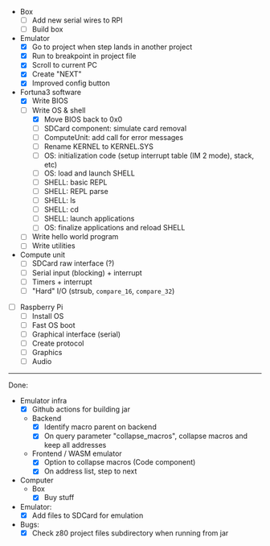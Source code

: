 - Box
  - [ ] Add new serial wires to RPI
  - [ ] Build box
- Emulator
  - [x] Go to project when step lands in another project
  - [x] Run to breakpoint in project file
  - [x] Scroll to current PC
  - [x] Create "NEXT"
  - [x] Improved config button
- Fortuna3 software
  - [x] Write BIOS
  - [ ] Write OS & shell
    - [x] Move BIOS back to 0x0
    - [ ] SDCard component: simulate card removal
    - [ ] ComputeUnit: add call for error messages
    - [ ] Rename KERNEL to KERNEL.SYS
    - [ ] OS: initialization code (setup interrupt table (IM 2 mode), stack, etc)
    - [ ] OS: load and launch SHELL
    - [ ] SHELL: basic REPL
    - [ ] SHELL: REPL parse
    - [ ] SHELL: ls
    - [ ] SHELL: cd
    - [ ] SHELL: launch applications
    - [ ] OS: finalize applications and reload SHELL
  - [ ] Write hello world program
  - [ ] Write utilities
- Compute unit
  - [ ] SDCard raw interface (?)
  - [ ] Serial input (blocking) + interrupt
  - [ ] Timers + interrupt
  - [ ] "Hard" I/O (strsub, `compare_16`, `compare_32`)
- [ ] Raspberry Pi
  - [ ] Install OS
  - [ ] Fast OS boot
  - [ ] Graphical interface (serial)
  - [ ] Create protocol
  - [ ] Graphics
  - [ ] Audio

---

Done:

- Emulator infra
  - [x] Github actions for building jar
  - Backend
    - [x] Identify macro parent on backend
    - [x] On query parameter "collapse_macros", collapse macros and keep all addresses
  - Frontend / WASM emulator
    - [x] Option to collapse macros (Code component)
    - [x] On address list, step to next
- Computer
  - Box
    - [x] Buy stuff
- Emulator:
  - [x] Add files to SDCard for emulation
- Bugs:
  - [x] Check z80 project files subdirectory when running from jar

